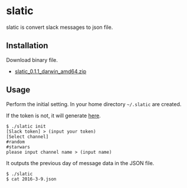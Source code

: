 # slatic
slatic is convert slack messages to json file.

## Installation

Download binary file.

- [slatic_0.1.1_darwin_amd64.zip](https://github.com/zaru/slatic/releases/download/v0.1.1/slatic_0.1.1_darwin_amd64.zip)

## Usage

Perform the initial setting. In your home directory `~/.slatic` are created.

If the token is not, it will generate [here](https://api.slack.com/docs/oauth-test-tokens).

```
$ ./slatic init
[Slack token] > (input your token)
[Select channel]
#random
#starwars
please input channel name > (input name)
```

It outputs the previous day of message data in the JSON file.

```
$ ./slatic
$ cat 2016-3-9.json
```
